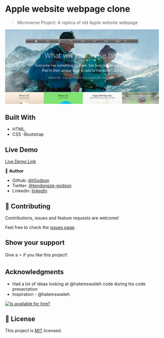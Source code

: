 # Apple website webpage clone

> Microverse Project: A replica of old Apple website webpage 

![screenshot](./app_screenshot.PNG)

## Built With

- HTML,
- CSS
-Bootstrap


## Live Demo

[Live Demo Link](https://rawcdn.githack.com/tGodson/Apple-website-clone/9353c6e87a2766b5f87f9ab91f09e0a19f97e053/index.html)



👤 **Author**

- Github: [@tGodson](https://github.com/tGodson)
- Twitter: [@tendongze-godson](https://twitter.com/tendongze-godson)
- Linkedin: [linkedin](https://linkedin.com/in/tendongze95)

## 🤝 Contributing

Contributions, issues and feature requests are welcome!

Feel free to check the [issues page](https://github.com/tGodson/Apple-website-clone/issues).

## Show your support

Give a ⭐️ if you like this project!

## Acknowledgments

- Had a lot of ideas looking at @hatemswaileh code during his code presectation
- Inspiration - @hatemswaileh

[![Is <username> available for hire?](http://hireable.me/<username>)](http://hireable.me/p/<username>)

## 📝 License

This project is [MIT](lic.url) licensed.
